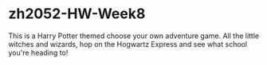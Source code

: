 # zh2052-HW-Week8

This is a Harry Potter themed choose your own adventure game. All the little witches and wizards, hop on the Hogwartz Express and see what school you're heading to!
